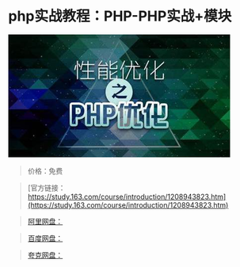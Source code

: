 # php实战教程：PHP-PHP实战+模块

![img](../../../assets/study163/free/2ff61dce17784ea4a95df19731234fa7.jpg)

> 价格：免费

> [官方链接：https://study.163.com/course/introduction/1208943823.htm](https://study.163.com/course/introduction/1208943823.htm)

> [阿里网盘：]()

> [百度网盘：]()

> [夸克网盘：]()
